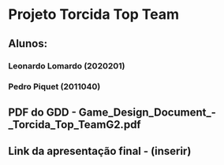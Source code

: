 # Projeto Torcida Top Team

## Alunos: 
 ### Leonardo Lomardo (2020201)
 ### Pedro Piquet (2011040)

## PDF do GDD - Game_Design_Document_-_Torcida_Top_TeamG2.pdf

## Link da apresentação final - (inserir)
